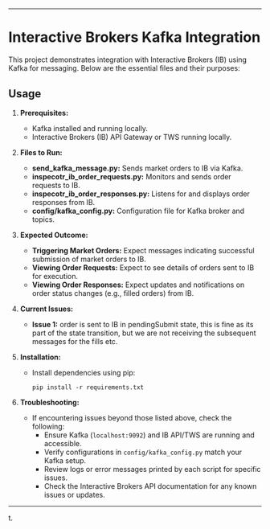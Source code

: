#
---

# Interactive Brokers Kafka Integration

This project demonstrates integration with Interactive Brokers (IB) using Kafka for messaging. Below are the essential files and their purposes:

## Usage

1. **Prerequisites:**
   - Kafka installed and running locally.
   - Interactive Brokers (IB) API Gateway or TWS running locally.

2. **Files to Run:**

   - **send_kafka_message.py:** Sends market orders to IB via Kafka.
   - **inspecotr_ib_order_requests.py:** Monitors and sends order requests to IB.
   - **inspecotr_ib_order_responses.py:** Listens for and displays order responses from IB.
   - **config/kafka_config.py:** Configuration file for Kafka broker and topics.

3. **Expected Outcome:**
   - **Triggering Market Orders:** Expect messages indicating successful submission of market orders to IB.
   - **Viewing Order Requests:** Expect to see details of orders sent to IB for execution.
   - **Viewing Order Responses:** Expect updates and notifications on order status changes (e.g., filled orders) from IB.

4. **Current Issues:**
   - **Issue 1:** order is sent to IB in pendingSubmit state, this is fine as its part of the state transition, 
                   but we are not receiving the subsequent messages for the fills etc.

5. **Installation:**
   - Install dependencies using pip:
     ```
     pip install -r requirements.txt
     ```

6. **Troubleshooting:**
   - If encountering issues beyond those listed above, check the following:
     - Ensure Kafka (`localhost:9092`) and IB API/TWS are running and accessible.
     - Verify configurations in `config/kafka_config.py` match your Kafka setup.
     - Review logs or error messages printed by each script for specific issues.
     - Check the Interactive Brokers API documentation for any known issues or updates.


---
t.
